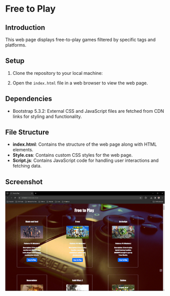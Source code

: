 # Free to Play

## Introduction
This web page displays free-to-play games filtered by specific tags and platforms.

## Setup
1. Clone the repository to your local machine:

2. Open the `index.html` file in a web browser to view the web page.

## Dependencies
- Bootstrap 5.3.2: External CSS and JavaScript files are fetched from CDN links for styling and functionality.

## File Structure
- **index.html**: Contains the structure of the web page along with HTML elements.
- **Style.css**: Contains custom CSS styles for the web page.
- **Script.js**: Contains JavaScript code for handling user interactions and fetching data.

## Screenshot
![Free to Play Screenshot](https://github.com/AJ2596/Day-20-Task3/blob/main/Screenshot%202024-03-05%20175456.png?raw=true)


